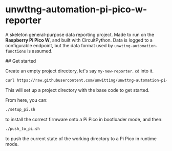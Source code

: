 # unwttng-automation-pi-pico-w-reporter

A skeleton general-purpose data reporting project. Made to run on the **Raspberry Pi Pico W**, and built with CircuitPython. Data is logged to a configurable endpoint, but the data format used by `unwttng-automation-functions` is assumed.

## Get started

Create an empty project directory, let's say `my-new-reporter`. `cd` into it.

```bash
curl https://raw.githubusercontent.com/unwitting/unwttng-automation-pi-pico-w-reporter/main/initialise_project_directory.sh | bash
```

This will set up a project directory with the base code to get started.

From here, you can:

```bash
./setup_pi.sh
```

to install the correct firmware onto a Pi Pico in bootloader mode, and then:

```bash
./push_to_pi.sh
```

to push the current state of the working directory to a Pi Pico in runtime mode.
